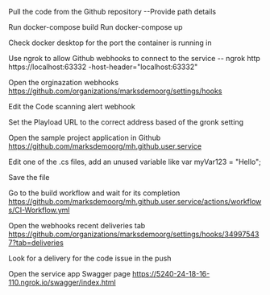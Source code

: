 ﻿Pull the code from the Github repository
    --Provide path details

Run docker-compose build
Run docker-compose up

Check docker desktop for the port the container is running in

Use ngrok to allow Github webhooks to connect to the service
    -- ngrok http https://localhost:63332 -host-header="localhost:63332"

Open the orginazation webhooks
https://github.com/organizations/marksdemoorg/settings/hooks

Edit the Code scanning alert webhook

Set the Playload URL to the correct address based of the gronk setting

Open the sample project application in Github
https://github.com/marksdemoorg/mh.github.user.service

Edit one of the .cs files, add an unused variable like
    var myVar123 = "Hello";

Save the file

Go to the build workflow and wait for its completion
https://github.com/marksdemoorg/mh.github.user.service/actions/workflows/CI-Workflow.yml

Open the webhooks recent deliveries tab
https://github.com/organizations/marksdemoorg/settings/hooks/349975437?tab=deliveries

Look for a delivery for the code issue in the push


Open the service app Swagger page
https://5240-24-18-16-110.ngrok.io/swagger/index.html



